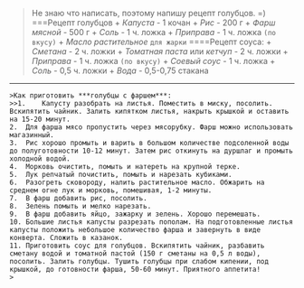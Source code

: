 >Не знаю что написать, поэтому напишу рецепт голубцов. =)
===Рецепт голубцов
	+ *Капуста* - 1 кочан
	+ *Рис* - 200 г
	+ *Фарш мясной* - 500 г
	+ *Соль* - 1 ч. ложка
	+ *Приправа* - 1 ч. ложка `(по вкусу)`
	+ *Масло растительное* `для жарки`
====Рецепт соуса:
	+ *Сметана* - 2 ч. ложки
	+ *Томатная паста* или *кетчуп* - 2 ч. ложки
	+ *Приправа* - 1 ч. ложка `(по вкусу)`
	+ *Соевый соус* - 1 ч. ложка
	+ *Соль* - 0,5 ч. ложки
	+ *Вода* - 0,5-0,75 стакана
----------------
	>Как приготовить ***голубцы с фаршем***:
	>>1.	Капусту разобрать на листья. Поместить в миску, посолить. Вскипятить чайник. Залить кипятком листья, накрыть крышкой и оставить на 15-20 минут.
	2.	Для фарша мясо пропустить через мясорубку. Фарш можно использовать магазинный.
	3.	Рис хорошо промыть и варить в большом количестве подсоленной воды до полуготовности 10-12 минут. Затем рис откинуть на дуршлаг и промыть холодной водой.
	4.	Морковь очистить, помыть и натереть на крупной терке.
	5.	Лук репчатый почистить, помыть и нарезать кубиками.
	6.	Разогреть сковороду, налить растительное масло. Обжарить на среднем огне лук и морковь, помешивая, 1-2 минуты.
	7.	В фарш добавить рис, посолить.
	8.	Зелень помыть и мелко нарезать.
	9.	В фарш добавить яйцо, зажарку и зелень. Хорошо перемешать.
	10.	Большие листья капусты разрезать пополам. На подготовленные листья капусты положить небольшое количество фарша и завернуть в виде конверта. Сложить в казанок.
	11.	Приготовить соус для голубцов. Вскипятить чайник, разбавить сметану водой и томатной пастой (150 г сметаны на 0,5 л воды), посолить. Залить голубцы. Тушить голубцы при слабом кипении, под крышкой, до готовности фарша, 50-60 минут. Приятного аппетита!
	>
